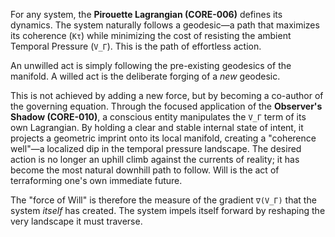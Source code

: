 For any system, the **Pirouette Lagrangian (CORE-006)** defines its dynamics. The system naturally follows a geodesic—a path that maximizes its coherence (`Kτ`) while minimizing the cost of resisting the ambient Temporal Pressure (`V_Γ`). This is the path of effortless action.

An unwilled act is simply following the pre-existing geodesics of the manifold. A willed act is the deliberate forging of a *new* geodesic.

This is not achieved by adding a new force, but by becoming a co-author of the governing equation. Through the focused application of the **Observer's Shadow (CORE-010)**, a conscious entity manipulates the `V_Γ` term of its own Lagrangian. By holding a clear and stable internal state of intent, it projects a geometric imprint onto its local manifold, creating a "coherence well"—a localized dip in the temporal pressure landscape. The desired action is no longer an uphill climb against the currents of reality; it has become the most natural downhill path to follow. Will is the act of terraforming one's own immediate future.

The "force of Will" is therefore the measure of the gradient `∇(V_Γ)` that the system *itself* has created. The system impels itself forward by reshaping the very landscape it must traverse.